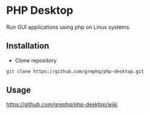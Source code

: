 # PHP Desktop
Run GUI applications using php on Linux systems.

## Installation
- Clone repository
```bash
git clone https://github.com/grephq/php-desktop.git
```

## Usage
https://github.com/grephq/php-desktop/wiki

